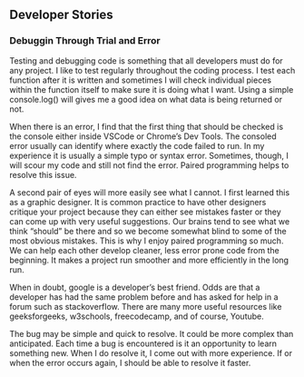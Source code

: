## Developer Stories

### Debuggin Through Trial and Error

Testing and debugging code is something that all developers must do for any project. I like to test regularly throughout the coding process. I test each function after it is written and sometimes I will check individual pieces within the function itself to make sure it is doing what I want. Using a simple console.log() will gives me a good idea on what data is being returned or not.

When there is an error, I find that the first thing that should be checked is the console either inside VSCode or Chrome’s Dev Tools. The consoled error usually can identify where exactly the code failed to run. In my experience it is usually a simple typo or syntax error. Sometimes, though, I will scour my code and still not find the error. Paired programming helps to resolve this issue.

A second pair of eyes will more easily see what I cannot. I first learned this as a graphic designer. It is common practice to have other designers critique your project because they can either see mistakes faster or they can come up with very useful suggestions. Our brains tend to see what we think “should” be there and so we become somewhat blind to some of the most obvious mistakes. This is why I enjoy paired programming so much. We can help each other develop cleaner, less error prone code from the beginning. It makes a project run smoother and more efficiently in the long run. 

When in doubt, google is a developer’s best friend. Odds are that a developer has had the same problem before and has asked for help in a forum such as stackoverflow. There are many more useful resources like geeksforgeeks, w3schools, freecodecamp, and of course, Youtube. 

The bug may be simple and quick to resolve. It could be more complex than anticipated. Each time a bug is encountered is it an opportunity to learn something new. When I do resolve it, I come out with more experience. If or when the error occurs again, I should be able to resolve it faster. 

